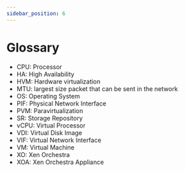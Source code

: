 ```yaml
---
sidebar_position: 6
---
```


# Glossary

- CPU: Processor
- HA: High Availability
- HVM: Hardware virtualization
- MTU: largest size packet that can be sent in the network
- OS: Operating System
- PIF: Physical Network Interface
- PVM: Paravirtualization
- SR: Storage Repository
- vCPU: Virtual Processor
- VDI: Virtual Disk Image
- VIF: Virtual Network Interface
- VM: Virtual Machine
- XO: Xen Orchestra
- XOA: Xen Orchestra Appliance
